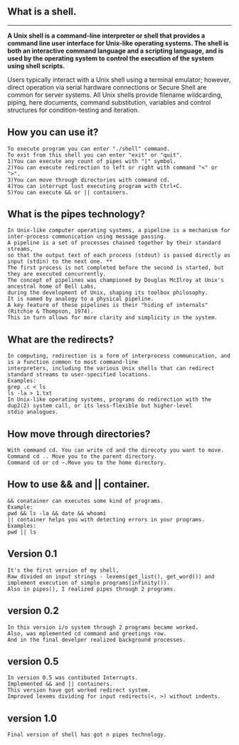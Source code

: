 What is a shell.
----------------
----------------
**A Unix shell is a command-line interpreter or shell
that provides a command line user interface
for Unix-like operating systems.
The shell is both an interactive command language
and a scripting language, and is used by the operating system
to control the execution of the system using shell scripts.**

Users typically interact with a Unix shell using
a terminal emulator; however, direct operation via serial
hardware connections or Secure Shell are common for server systems.
All Unix shells provide filename wildcarding, piping, here documents,
command substitution, variables and control structures for
condition-testing and iteration.

How you can use it?
-------------------
    To execute program you can enter "./shell" command.
    To exit from this shell you can enter "exit" or "quit".
    1)You can execute any count of pipes with "|" symbol.
    2)You can execute redirection to left or right with command "<" or ">".
    3)You can move through directories with command cd.
    4)You can interrupt lust executing program with Ctrl+C.
    5)You can execute && or || containers.

What is the pipes technology?
------------------------------
    In Unix-like computer operating systems, a pipeline is a mechanism for inter-process communication using message passing.   
    A pipeline is a set of processes chained together by their standard streams, 
    so that the output text of each process (stdout) is passed directly as input (stdin) to the next one. **
    The first process is not completed before the second is started, but they are executed concurrently. 
    The concept of pipelines was championed by Douglas McIlroy at Unix's ancestral home of Bell Labs, 
    during the development of Unix, shaping its toolbox philosophy. 
    It is named by analogy to a physical pipeline. 
    A key feature of these pipelines is their "hiding of internals" (Ritchie & Thompson, 1974). 
    This in turn allows for more clarity and simplicity in the system.
What are the redirects?
-----------------------
    In computing, redirection is a form of interprocess communication, and is a function common to most command-line          
    interpreters, including the various Unix shells that can redirect standard streams to user-specified locations.
    Examples:
    grep .c < ls
    ls -la > 1.txt
    In Unix-like operating systems, programs do redirection with the dup2(2) system call, or its less-flexible but higher-level     
    stdio analogues.

How move through directories?
-----------------------------
    With command cd. You can write cd and the direcoty you want to move.
    Command cd .. Move you to the parent directory.
    Command cd or cd ~.Move you to the home directory.

How to use && and || container.
-------------------------------
    && conatainer can executes some kind of programs.
    Example:
    pwd && ls -la && date && whoami
    || container helps you with detecting errors in your programs.
    Examples:
    pwd || ls

Version 0.1
------------
    It's the first version of my shell,
    Raw divided on input strings - lexems(get_list(), get_word()) and
    implement execution of simple programs(infinity()).
    Also in pipes(), I realized pipes through 2 programs.

version 0.2
------------
    In this version i/o system through 2 programs became worked.
    Also, was mplemented cd command and greetings row.
    And in the final develper realized background processes.

version 0.5
-------------
    In version 0.5 was contibuted Interrupts.
    Implemented && and || containers.
    This version have got worked redirect system.
    Improved lexems dividing for input redirects(<, >) without indents.

version 1.0
-----------
    Final version of shell has got n pipes technology.

